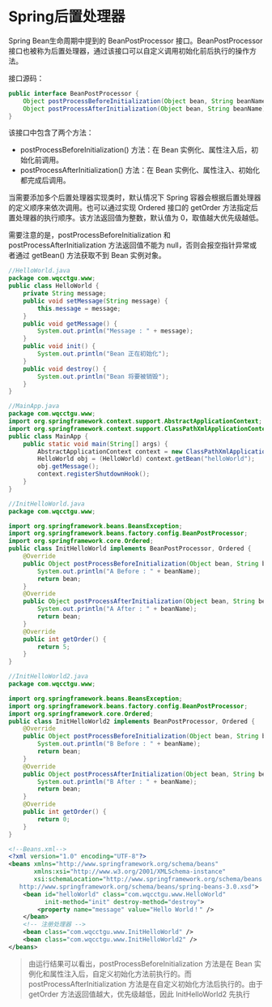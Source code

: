 # Spring后置处理器

Spring Bean生命周期中提到的 BeanPostProcessor 接口。BeanPostProcessor 接口也被称为后置处理器，通过该接口可以自定义调用初始化前后执行的操作方法。

接口源码：

```java
public interface BeanPostProcessor {
    Object postProcessBeforeInitialization(Object bean, String beanName) throws BeansException;
    Object postProcessAfterInitialization(Object bean, String beanName) throws BeansException;
}
```

该接口中包含了两个方法：

- postProcessBeforeInitialization() 方法：在 Bean 实例化、属性注入后，初始化前调用。
- postProcessAfterInitialization() 方法：在 Bean 实例化、属性注入、初始化都完成后调用。

当需要添加多个后置处理器实现类时，默认情况下 Spring 容器会根据后置处理器的定义顺序来依次调用。也可以通过实现 Ordered 接口的 getOrder 方法指定后置处理器的执行顺序。该方法返回值为整数，默认值为 0，取值越大优先级越低。

需要注意的是，postProcessBeforeInitialization 和 postProcessAfterInitialization 方法返回值不能为 null，否则会报空指针异常或者通过 getBean() 方法获取不到 Bean 实例对象。

```java
//HelloWorld.java
package com.wqcctgu.www;
public class HelloWorld {
    private String message;
    public void setMessage(String message) {
        this.message = message;
    }
    public void getMessage() {
        System.out.println("Message : " + message);
    }
    public void init() {
        System.out.println("Bean 正在初始化");
    }
    public void destroy() {
        System.out.println("Bean 将要被销毁");
    }
}
```

```java
//MainApp.java
package com.wqcctgu.www;
import org.springframework.context.support.AbstractApplicationContext;
import org.springframework.context.support.ClassPathXmlApplicationContext;
public class MainApp {
    public static void main(String[] args) {
        AbstractApplicationContext context = new ClassPathXmlApplicationContext("Beans.xml");
        HelloWorld obj = (HelloWorld) context.getBean("helloWorld");
        obj.getMessage();
        context.registerShutdownHook();
    }
}
```

```java
//InitHelloWorld.java
package com.wqcctgu.www;

import org.springframework.beans.BeansException;
import org.springframework.beans.factory.config.BeanPostProcessor;
import org.springframework.core.Ordered;
public class InitHelloWorld implements BeanPostProcessor, Ordered {
    @Override
    public Object postProcessBeforeInitialization(Object bean, String beanName) throws BeansException {
        System.out.println("A Before : " + beanName);
        return bean;
    }
    @Override
    public Object postProcessAfterInitialization(Object bean, String beanName) throws BeansException {
        System.out.println("A After : " + beanName);
        return bean;
    }
    @Override
    public int getOrder() {
        return 5;
    }
}
```

```java
//InitHelloWorld2.java
package com.wqcctgu.www;

import org.springframework.beans.BeansException;
import org.springframework.beans.factory.config.BeanPostProcessor;
import org.springframework.core.Ordered;
public class InitHelloWorld2 implements BeanPostProcessor, Ordered {
    @Override
    public Object postProcessBeforeInitialization(Object bean, String beanName) throws BeansException {
        System.out.println("B Before : " + beanName);
        return bean;
    }
    @Override
    public Object postProcessAfterInitialization(Object bean, String beanName) throws BeansException {
        System.out.println("B After : " + beanName);
        return bean;
    }
    @Override
    public int getOrder() {
        return 0;
    }
}
```

```xml
<!--Beans.xml-->
<?xml version="1.0" encoding="UTF-8"?>
<beans xmlns="http://www.springframework.org/schema/beans"
       xmlns:xsi="http://www.w3.org/2001/XMLSchema-instance"
       xsi:schemaLocation="http://www.springframework.org/schema/beans
   http://www.springframework.org/schema/beans/spring-beans-3.0.xsd">
    <bean id="helloWorld" class="com.wqcctgu.www.HelloWorld"
          init-method="init" destroy-method="destroy">
        <property name="message" value="Hello World！" />
    </bean>
    <!-- 注册处理器 -->
    <bean class="com.wqcctgu.www.InitHelloWorld" />
    <bean class="com.wqcctgu.www.InitHelloWorld2" />
</beans>
```

>由运行结果可以看出，postProcessBeforeInitialization 方法是在 Bean 实例化和属性注入后，自定义初始化方法前执行的。而 postProcessAfterInitialization 方法是在自定义初始化方法后执行的。由于 getOrder 方法返回值越大，优先级越低，因此 InitHelloWorld2 先执行
